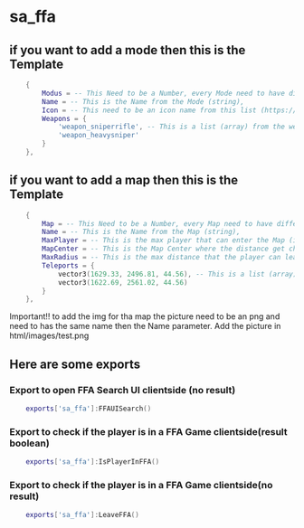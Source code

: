 # sa_ffa

## if you want to add a mode then this is the Template

```lua
    {
        Modus = -- This Need to be a Number, every Mode need to have different number then the others (Integer),
        Name = -- This is the Name from the Mode (string),
        Icon = -- This need to be an icon name from this list (https://fontawesome.com/icons/) but you can let this emtpy if you dont want an icon (string),
        Weapons = {
            'weapon_sniperrifle', -- This is a list (array) from the weapons that are in this mode, you get the list from here: https://wiki.rage.mp/index.php?title=Weapons
            'weapon_heavysniper'
        }
    },
```

## if you want to add a map then this is the Template

```lua
    {
        Map = -- This Need to be a Number, every Map need to have different number then the others (Integer),
        Name = -- This is the Name from the Map (string), 
        MaxPlayer = -- This is the max player that can enter the Map (interger), 
        MapCenter = -- This is the Map Center where the distance get checked from (vector3),  
        MaxRadius = -- This is the max distance that the player can leave the area from ths MapCenter (integer), 
        Teleports = {
            vector3(1629.33, 2496.81, 44.56), -- This is a list (array) where all spawnpoints from the map are listed (vector3)
            vector3(1622.69, 2561.02, 44.56)
        }
    },
```
Important!!
to add the img for tha map the picture need to be an png and need to has the same name then the Name parameter. Add the picture in html/images/test.png


## Here are some exports


### Export to open FFA Search UI clientside (no result)
```lua
    exports['sa_ffa']:FFAUISearch()
```

### Export to check if the player is in a FFA Game clientside(result boolean)
```lua
    exports['sa_ffa']:IsPlayerInFFA()
```

### Export to check if the player is in a FFA Game clientside(no result)
```lua
    exports['sa_ffa']:LeaveFFA()
```